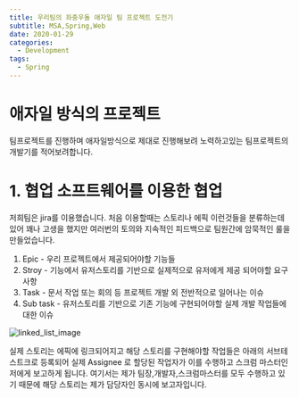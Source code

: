 ```yaml
---
title: 우리팀의 좌충우돌 애자일 팀 프로젝트 도전기
subtitle: MSA,Spring,Web
date: 2020-01-29
categories:
  - Development
tags:
  - Spring
---
```


# 애자일 방식의 프로젝트
팀프로젝트를 진행하며 애자일방식으로 제대로 진행해보려 노력하고있는 팀프로젝트의 개발기를 적어보려합니다.

# 1. 협업 소프트웨어를 이용한 협업
저희팀은 jira를 이용했습니다. 처음 이용할때는 스토리나 에픽 이런것들을 분류하는데 있어 꽤나 고생을 했지만
여러번의 토의와 지속적인 피드백으로 팀원간에 암묵적인 룰을 만들었습니다.

1. Epic - 우리 프로젝트에서 제공되어야할 기능들
2. Stroy - 기능에서 유저스토리를 기반으로 실제적으로 유저에게 제공 되어야할 요구사항
3. Task - 문서 작업 또는 회의 등 프로젝트 개발 외 전반적으로 일어나는 이슈
4. Sub task - 유저스토리를 기반으로 기존 기능에 구현되어야할 실제 개발 작업들에 대한 이슈

![linked_list_image](../../img/my-project1.png)  

실제 스토리는 에픽에 링크되어지고 해당 스토리를 구현해야할 작업들은 아래의 서브테스트크로 등록되어
실제 Assignee 로 할당된 작업자가 이를 수행하고 스크럼 마스터인 저에게 보고하게 됩니다.
여기서는 제가 팀장,개발자,스크럼마스터를 모두 수행하고 있기 때문에 해당 스토리는 제가 담당자인 동시에 보고자입니다.


